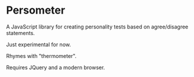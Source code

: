 # Persometer

A JavaScript library for creating personality tests based on agree/disagree statements.

Just experimental for now.

Rhymes with "thermometer".

Requires JQuery and a modern browser.
